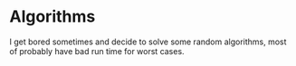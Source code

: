 # Algorithms
I get bored sometimes and decide to solve some random algorithms, most of probably have bad run time for worst cases.
